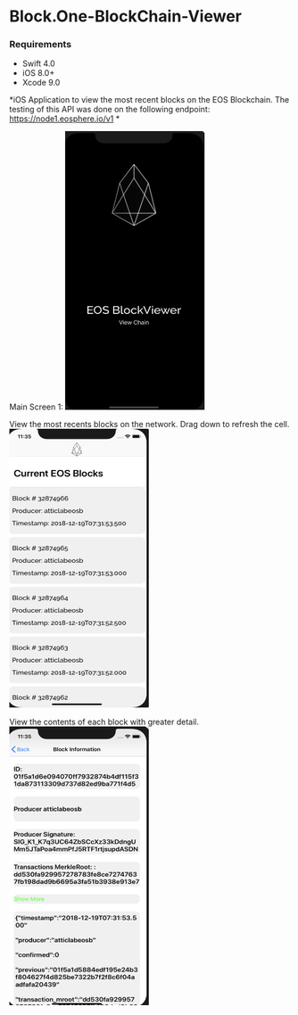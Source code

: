 # Block.One-BlockChain-Viewer


### Requirements
* Swift 4.0
* iOS 8.0+
* Xcode 9.0

*iOS Application to view the most recent blocks on the EOS Blockchain.
The testing of this API was done on the following endpoint: https://node1.eosphere.io/v1 *

Main Screen 1: 
<img src="https://github.com/seyunkim/Block.One-BlockChain-Viewer/blob/master/Screen1.png" width="250" height="500">

View the most recents blocks on the network. Drag down to refresh the cell. 
<img src="https://github.com/seyunkim/Block.One-BlockChain-Viewer/blob/master/Screen2.png" width="250" height="500">

View the contents of each block with greater detail.
<img src="https://github.com/seyunkim/Block.One-BlockChain-Viewer/blob/master/Screen3.png" width="250" height="500">
